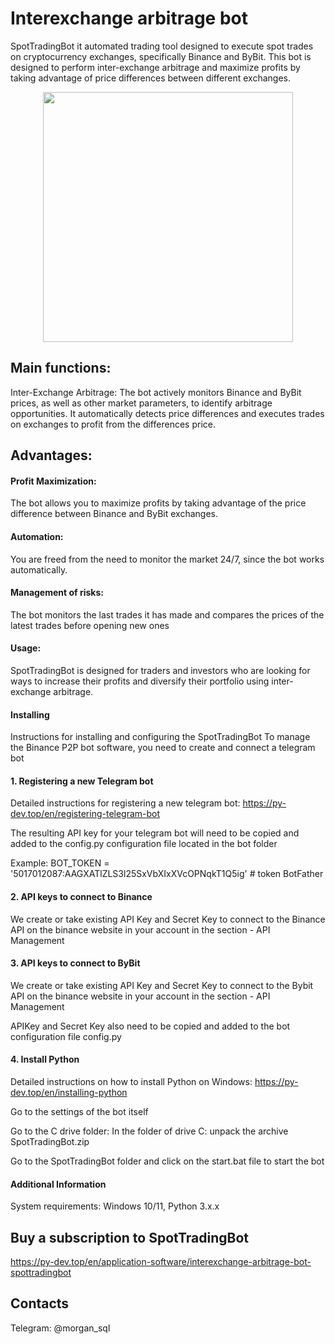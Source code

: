 # Interexchange arbitrage bot
SpotTradingBot it automated trading tool designed to execute spot trades on cryptocurrency exchanges, specifically Binance and ByBit. This bot is designed to perform inter-exchange arbitrage and maximize profits by taking advantage of price differences between different exchanges.

<p align="center"><img width="400" src="https://py-dev.top/components/com_jshopping/files/img_products/full_thumb_ex650_interexchange_arbitrage_bot.png"></p>

## Main functions:

Inter-Exchange Arbitrage: The bot actively monitors Binance and ByBit prices, as well as other market parameters, to identify arbitrage opportunities. It automatically detects price differences and executes trades on exchanges to profit from the differences price.


## Advantages:

#### Profit Maximization: 

The bot allows you to maximize profits by taking advantage of the price difference between Binance and ByBit exchanges.

#### Automation:  

You are freed from the need to monitor the market 24/7, since the bot works automatically.

#### Management of risks:  

The bot monitors the last trades it has made and compares the prices of the latest trades before opening new ones

#### Usage:  

SpotTradingBot is designed for traders and investors who are looking for ways to increase their profits and diversify their portfolio using inter-exchange arbitrage.

#### Installing
Instructions for installing and configuring the SpotTradingBot
To manage the Binance P2P bot software, you need to create and connect a telegram bot
#### 1. Registering a new Telegram bot
Detailed instructions for registering a new telegram bot: https://py-dev.top/en/registering-telegram-bot

The resulting API key for your telegram bot will need to be copied and added to the config.py configuration file located in the bot folder

Example: BOT_TOKEN = '5017012087:AAGXATlZLS3l25SxVbXIxXVcOPNqkT1Q5ig' # token BotFather

#### 2. API keys to connect to Binance
We create or take existing API Key and Secret Key to connect to the Binance API on the binance website in your account in the section - API Management

#### 3. API keys to connect to ByBit
We create or take existing API Key and Secret Key to connect to the Bybit API on the binance website in your account in the section - API Management

APIKey and Secret Key also need to be copied and added to the bot configuration file config.py
#### 4. Install Python
Detailed instructions on how to install Python on Windows: https://py-dev.top/en/installing-python

Go to the settings of the bot itself

Go to the C drive folder:
In the folder of drive C: unpack the archive SpotTradingBot.zip

Go to the SpotTradingBot folder and click on the start.bat file to start the bot


#### Additional Information
System requirements: Windows 10/11, Python 3.x.x

## Buy a subscription to SpotTradingBot
https://py-dev.top/en/application-software/interexchange-arbitrage-bot-spottradingbot
## Contacts
Telegram:  @morgan_sql

